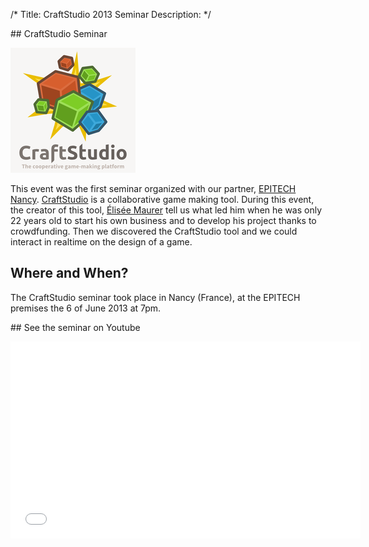 /*
Title: CraftStudio 2013 Seminar
Description: 
*/

<div id="leftcontent" markdown=1>
## CraftStudio Seminar

![CraftStudio](/content/static/craftstudio.png)

This event was the first seminar organized with our partner, [EPITECH Nancy](http://nancy.epitech.eu/). [CraftStudio](http://craftstud.io/) is a collaborative game making tool. During this event, the creator of this tool, [Élisée Maurer](https://twitter.com/elisee) tell us what led him when he was only 22 years old to start his own business and to develop his project thanks to crowdfunding. Then we discovered the CraftStudio tool and we could interact in realtime on the design of a game.

## Where and When?
The CraftStudio seminar took place in Nancy (France), at the EPITECH premises the 6 of June 2013 at 7pm.


</div><div id="rightcontent" markdown=1>
## See the seminar on Youtube

<p><iframe width="560" height="315" src="//www.youtube.com/embed/YENMbPBI1Y8" frameborder="0" allowfullscreen></iframe></p>
					
	

</div>
